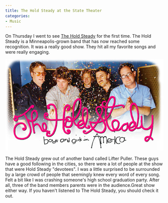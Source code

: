 ```yaml
---
title: The Hold Steady at the State Theater
categories:
- Music
---
```


On Thursday I went to see [The Hold Steady](http://www.theholdsteady.com/) for the first time. The Hold Steady is a Minneapolis-grown band that has now reached some recognition. It was a really good show. They hit all my favorite songs and were really engaging.


![splash.jpg](/assets/posts/2007/splash1.jpg)

The Hold Steady grew out of another band called Lifter Puller. These guys have a good following in the cities, so there were a lot of people at the show that were Hold Steady "devotees". I was a little surprised to be surrounded by a large crowd of people that seemingly knew every word of every song. Felt a bit like I was crashing someone's high school graduation party. After all, three of the band members parents were in the audience.Great show either way. If you haven't listened to The Hold Steady, you should check it out.
